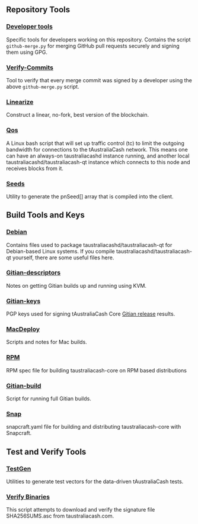 Repository Tools
---------------------

### [Developer tools](/contrib/devtools) ###
Specific tools for developers working on this repository.
Contains the script `github-merge.py` for merging GitHub pull requests securely and signing them using GPG.

### [Verify-Commits](/contrib/verify-commits) ###
Tool to verify that every merge commit was signed by a developer using the above `github-merge.py` script.

### [Linearize](/contrib/linearize) ###
Construct a linear, no-fork, best version of the blockchain.

### [Qos](/contrib/qos) ###

A Linux bash script that will set up traffic control (tc) to limit the outgoing bandwidth for connections to the tAustraliaCash network. This means one can have an always-on taustraliacashd instance running, and another local taustraliacashd/taustraliacash-qt instance which connects to this node and receives blocks from it.

### [Seeds](/contrib/seeds) ###
Utility to generate the pnSeed[] array that is compiled into the client.

Build Tools and Keys
---------------------

### [Debian](/contrib/debian) ###
Contains files used to package taustraliacashd/taustraliacash-qt
for Debian-based Linux systems. If you compile taustraliacashd/taustraliacash-qt yourself, there are some useful files here.

### [Gitian-descriptors](/contrib/gitian-descriptors) ###
Notes on getting Gitian builds up and running using KVM.

### [Gitian-keys](/contrib/gitian-keys)
PGP keys used for signing tAustraliaCash Core [Gitian release](/doc/release-process.md) results.

### [MacDeploy](/contrib/macdeploy) ###
Scripts and notes for Mac builds.

### [RPM](/contrib/rpm) ###
RPM spec file for building taustraliacash-core on RPM based distributions

### [Gitian-build](/contrib/gitian-build.sh) ###
Script for running full Gitian builds.

### [Snap](/contrib/snap) ###
snapcraft.yaml file for building and distributing taustraliacash-core with Snapcraft.

Test and Verify Tools
---------------------

### [TestGen](/contrib/testgen) ###
Utilities to generate test vectors for the data-driven tAustraliaCash tests.

### [Verify Binaries](/contrib/verifybinaries) ###
This script attempts to download and verify the signature file SHA256SUMS.asc from taustraliacash.com.
